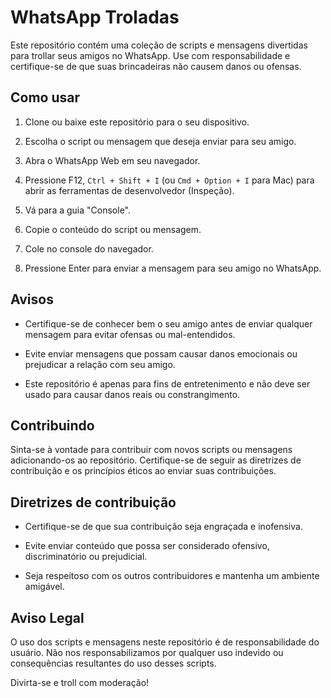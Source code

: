 # WhatsApp Troladas

Este repositório contém uma coleção de scripts e mensagens divertidas para trollar seus amigos no WhatsApp. Use com responsabilidade e certifique-se de que suas brincadeiras não causem danos ou ofensas.

## Como usar

1. Clone ou baixe este repositório para o seu dispositivo.

2. Escolha o script ou mensagem que deseja enviar para seu amigo.

3. Abra o WhatsApp Web em seu navegador.

4. Pressione F12, `Ctrl + Shift + I` (ou `Cmd + Option + I` para Mac) para abrir as ferramentas de desenvolvedor (Inspeção).

5. Vá para a guia "Console".

6. Copie o conteúdo do script ou mensagem.

7. Cole no console do navegador.

8. Pressione Enter para enviar a mensagem para seu amigo no WhatsApp.

## Avisos

- Certifique-se de conhecer bem o seu amigo antes de enviar qualquer mensagem para evitar ofensas ou mal-entendidos.

- Evite enviar mensagens que possam causar danos emocionais ou prejudicar a relação com seu amigo.

- Este repositório é apenas para fins de entretenimento e não deve ser usado para causar danos reais ou constrangimento.

## Contribuindo

Sinta-se à vontade para contribuir com novos scripts ou mensagens adicionando-os ao repositório. Certifique-se de seguir as diretrizes de contribuição e os princípios éticos ao enviar suas contribuições.

## Diretrizes de contribuição

- Certifique-se de que sua contribuição seja engraçada e inofensiva.

- Evite enviar conteúdo que possa ser considerado ofensivo, discriminatório ou prejudicial.

- Seja respeitoso com os outros contribuidores e mantenha um ambiente amigável.

## Aviso Legal

O uso dos scripts e mensagens neste repositório é de responsabilidade do usuário. Não nos responsabilizamos por qualquer uso indevido ou consequências resultantes do uso desses scripts.

Divirta-se e troll com moderação!
